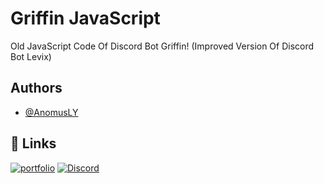 
# Griffin JavaScript

Old JavaScript Code Of Discord Bot Griffin! (Improved Version Of Discord Bot Levix)


## Authors

- [@AnomusLY](https://www.github.com/anomusly)


## 🔗 Links
[![portfolio](https://img.shields.io/badge/my_portfolio-000?style=for-the-badge&logo=ko-fi&logoColor=white)](https://anomusly.vercel.app/)
[![Discord](https://img.shields.io/badge/Discord-0A66C2?style=for-the-badge&logo=linkedin&logoColor=white)](https://discord.com/invite/T3vsnc6SWb/)

